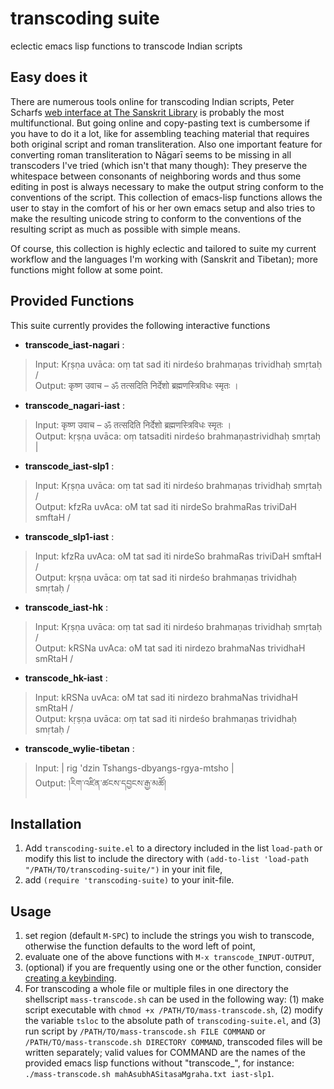 # transcoding suite
eclectic emacs lisp functions to transcode Indian scripts


## Easy does it
There are numerous tools online for transcoding Indian scripts, Peter Scharfs [web interface at The Sanskrit Library](https://www.sanskritlibrary.org/transcodeText.html) is probably the most multifunctional. But going online and copy-pasting text is cumbersome if you have to do it a lot, like for assembling teaching material that requires both original script and roman transliteration. Also one important feature for converting roman transliteration to Nāgarī seems to be missing in all transcoders I've tried (which isn't that many though): They preserve the whitespace between consonants of neighboring words and thus some editing in post is always necessary to make the output string conform to the conventions of the script. This collection of emacs-lisp functions allows the user to stay in the comfort of his or her own emacs setup and also tries to make the resulting unicode string to conform to the conventions of the resulting script as much as possible with simple means.

Of course, this collection is highly eclectic and tailored to suite my current workflow and the languages I'm working with (Sanskrit and Tibetan); more functions might follow at some point.

## Provided Functions
This suite currently provides the following interactive functions
- **transcode_iast-nagari** :
> Input: Kṛṣṇa uvāca: oṃ tat sad iti nirdeśo brahmaṇas trividhaḥ smṛtaḥ /\
> Output: कृष्ण उवाच – ॐ तत्सदिति निर्देशो ब्रह्मणस्त्रिविधः स्मृतः ।
- **transcode_nagari-iast** :
> Input: कृष्ण उवाच – ॐ तत्सदिति निर्देशो ब्रह्मणस्त्रिविधः स्मृतः ।\
> Output: kṛṣṇa uvāca: oṃ tatsaditi nirdeśo brahmaṇastrividhaḥ smṛtaḥ |
- **transcode_iast-slp1** :
> Input: Kṛṣṇa uvāca: oṃ tat sad iti nirdeśo brahmaṇas trividhaḥ smṛtaḥ /\
> Output: kfzRa uvAca: oM tat sad iti nirdeSo brahmaRas triviDaH smftaH /
- **transcode_slp1-iast** :
> Input: kfzRa uvAca: oM tat sad iti nirdeSo brahmaRas triviDaH smftaH /\
> Output: kṛṣṇa uvāca: oṃ tat sad iti nirdeśo brahmaṇas trividhaḥ smṛtaḥ /
- **transcode_iast-hk** :
> Input: Kṛṣṇa uvāca: oṃ tat sad iti nirdeśo brahmaṇas trividhaḥ smṛtaḥ /\
> Output: kRSNa uvAca: oM tat sad iti nirdezo brahmaNas trividhaH smRtaH /
- **transcode_hk-iast** :
> Input: kRSNa uvAca: oM tat sad iti nirdezo brahmaNas trividhaH smRtaH /\
> Output: kṛṣṇa uvāca: oṃ tat sad iti nirdeśo brahmaṇas trividhaḥ smṛtaḥ / 
- **transcode_wylie-tibetan** :
> Input: | rig 'dzin Tshangs-dbyangs-rgya-mtsho |\
> Output: །རིག་འཛིན་ཚངས་དབྱངས་རྒྱ་མཚོ།

## Installation
1. Add `transcoding-suite.el` to a directory included in the list `load-path` or modify this list to include the directory with
   `(add-to-list 'load-path "/PATH/TO/transcoding-suite/")` in your init file,
2. add `(require 'transcoding-suite)` to your init-file.

## Usage
1. set region (default `M-SPC`) to include the strings you wish to transcode, otherwise the function defaults to the word left of point,
2. evaluate one of the above functions with `M-x transcode_INPUT-OUTPUT`,
3. (optional) if you are frequently using one or the other function, consider [creating a keybinding](https://www.gnu.org/software/emacs/manual/html_node/elisp/Key-Binding-Commands.html).
4. For transcoding a whole file or multiple files in one directory the shellscript `mass-transcode.sh` can be used in the following way: (1) make script executable with `chmod +x /PATH/TO/mass-transcode.sh`, (2) modify the variable `tsloc` to the absolute path of `transcoding-suite.el`, and (3) run script by `/PATH/TO/mass-transcode.sh FILE COMMAND` or `/PATH/TO/mass-transcode.sh DIRECTORY COMMAND`, transcoded files will be written separately; valid values for COMMAND are the names of the provided emacs lisp functions without "transcode_", for instance: `./mass-transcode.sh mahAsubhASitasaMgraha.txt iast-slp1`.